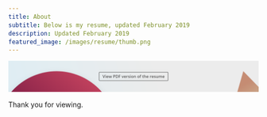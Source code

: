 ```yaml
---
title: About
subtitle: Below is my resume, updated February 2019
description: Updated February 2019
featured_image: /images/resume/thumb.png
---
```


[![test1](/images/resume/header_resume.png)](https://drive.google.com/file/d/1ckLi9jtmfm01_YLSMQzoKd6EqPSSqo5m/view?usp=sharing) 
<!--<br>
[![test1](/images/resume/header_cv.png)](https://drive.google.com/uc?export=download&id=1doTAlqynbRWzQ5DUHXCoObD477Jre9Zu)-->

<!-- ![](/images/resume/resume.png)-->

Thank you for viewing.